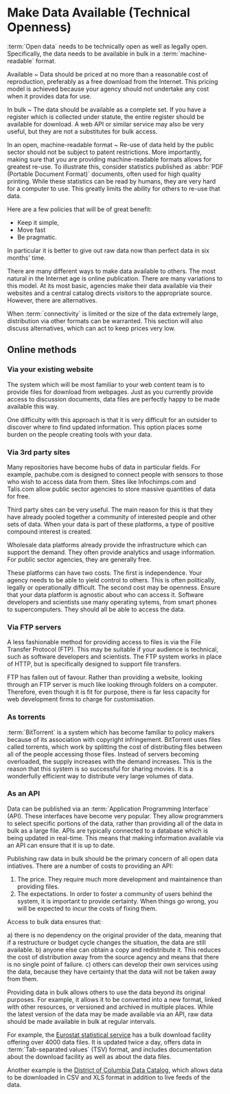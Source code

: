 # Make Data Available (Technical Openness)

:term:\`Open data\` needs to be technically open as well as legally open.
Specifically, the data needs to be available in bulk in
a :term:\`machine-readable\` format.

Available
  ~ Data should be priced at no more than a reasonable cost of reproduction,
    preferably as a free download from the Internet. This pricing model is
    achieved because your agency should not undertake any cost when it provides
    data for use.

In bulk
  ~ The data should be available as a complete set. If you have a register
    which is collected under statute, the entire register should be available
    for download. A web API or similar service may also be very useful, but
    they are not a substitutes for bulk access.

In an open, machine-readable format
  ~ Re-use of data held by the public sector should not be subject to patent
    restrictions. More importantly, making sure that you are providing
    machine-readable formats allows for greatest re-use. To illustrate this,
    consider statistics published as :abbr:\`PDF (Portable Document Format)\`
    documents, often used for high quality printing. While these statistics can
    be read by humans, they are very hard for a computer to use. This greatly
    limits the ability for others to re-use that data.

Here are a few policies that will be of great benefit:

-   Keep it simple,
-   Move fast
-   Be pragmatic.

In particular it is better to give out raw data now than perfect data in six
months' time.

There are many different ways to make data available to others. The most
natural in the Internet age is online publication. There are many variations to
this model. At its most basic, agencies make their data available via their
websites and a central catalog directs visitors to the appropriate source.
However, there are alternatives.

When :term:\`connectivity\` is limited or the size of the data extremely large,
distribution via other formats can be warranted. This section will also discuss
alternatives, which can act to keep prices very low.

## Online methods

### Via your existing website

The system which will be most familiar to your web content team is to provide
files for download from webpages. Just as you currently provide access to
discussion documents, data files are perfectly happy to be made available this
way.

One difficulty with this approach is that it is very difficult for an outsider
to discover where to find updated information. This option places some burden
on the people creating tools with your data.

### Via 3rd party sites

Many repositories have become hubs of data in particular fields. For example,
pachube.com is designed to connect people with sensors to those who wish to
access data from them. Sites like Infochimps.com and Talis.com allow public
sector agencies to store massive quantities of data for free.

Third party sites can be very useful. The main reason for this is that they
have already pooled together a community of interested people and other sets of
data. When your data is part of these platforms, a type of positive compound
interest is created.

Wholesale data platforms already provide the infrastructure which can support
the demand. They often provide analytics and usage information.  For public
sector agencies, they are generally free.

These platforms can have two costs. The first is independence. Your agency
needs to be able to yield control to others. This is often politically, legally
or operationally difficult. The second cost may be openness. Ensure that your
data platform is agnostic about who can access it. Software developers and
scientists use many operating sytems, from smart phones to supercomputers. They
should all be able to access the data.

### Via FTP servers

A less fashionable method for providing access to files is via the File
Transfer Protocol (FTP). This may be suitable if your audience is technical,
such as software developers and scientists. The FTP system works in place of
HTTP, but is specifically designed to support file transfers.

FTP has fallen out of favour. Rather than providing a website, looking through
an FTP server is much like looking through folders on a computer. Therefore,
even though it is fit for purpose, there is far less capacity for web
development firms to charge for customisation.

### As torrents

:term:\`BitTorrent\` is a system which has become familiar to policy makers
because of its association with copyright infringement.  BitTorrent uses files
called torrents, which work by splitting the cost of distributing files between
all of the people accessing those files.  Instead of servers becoming
overloaded, the supply increases with the demand increases. This is the reason
that this system is so successful for sharing movies. It is a wonderfully
efficient way to distribute very large volumes of data.

### As an API

Data can be published via an :term:\`Application Programming Interface\` (API).
These interfaces have become very popular. They allow programmers to select
specific portions of the data, rather than providing all of the data in bulk as
a large file. APIs are typically connected to a database which is being updated
in real-time. This means that making information available via an API can
ensure that it is up to date.

Publishing raw data in bulk should be the primary concern of all open data
intiatives. There are a number of costs to providing an API:

1.  The price. They require much more development and maintainence than
    providing files.
2.  The expectations. In order to foster a community of users behind the
    system, it is important to provide certainty. When things go wrong, you
    will be expected to incur the costs of fixing them.

Access to bulk data ensures that:

a)  there is no dependency on the original provider of the data, meaning that
    if a restructure or budget cycle changes the situation, the data are still
    available.
b)  anyone else can obtain a copy and redistribute it. This reduces the cost of
    distribution away from the source agency and means that there is no single
    point of failure.
c)  others can develop their own services using the data, because they have
    certainty that the data will not be taken away from them.

Providing data in bulk allows others to use the data beyond its original
purposes. For example, it allows it to be converted into a new format, linked
with other resources, or versioned and archived in multiple places. While the
latest version of the data may be made available via an API, raw data should be
made available in bulk at regular intervals.

For example, the [Eurostat statistical
service](http://epp.eurostat.ec.europa.eu/) has a bulk download facility
offering over 4000 data files. It is updated twice a day, offers data in
:term:\`Tab-separated values\` (TSV) format, and includes documentation about
the download facility as well as about the data files.

Another example is the [District of Columbia Data
Catalog](http://octo.dc.gov/DC/OCTO/), which allows data to be downloaded in
CSV and XLS format in addition to live feeds of the data.
